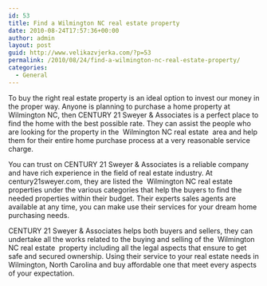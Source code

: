 ```yaml
---
id: 53
title: Find a Wilmington NC real estate property
date: 2010-08-24T17:57:36+00:00
author: admin
layout: post
guid: http://www.velikazvjerka.com/?p=53
permalink: /2010/08/24/find-a-wilmington-nc-real-estate-property/
categories:
  - General
---
```

To buy the right real estate property is an ideal option to invest our money in the proper way. Anyone is planning to purchase a home property at Wilmington NC, then CENTURY 21 Sweyer & Associates is a perfect place to find the home with the best possible rate. They can assist the people who are looking for the property in the &nbsp;Wilmington NC real estate&nbsp; area and help them for their entire home purchase process at a very reasonable service charge.

You can trust on CENTURY 21 Sweyer & Associates is a reliable company and have rich experience in the field of real estate industry. At century21sweyer.com, they are listed the &nbsp;Wilmington NC real estate&nbsp; properties under the various categories that help the buyers to find the needed properties within their budget. Their experts sales agents are available at any time, you can make use their services for your dream home purchasing needs.

CENTURY 21 Sweyer & Associates helps both buyers and sellers, they can undertake all the works related to the buying and selling of the &nbsp;Wilmington NC real estate&nbsp; property including all the legal aspects that ensure to get safe and secured ownership. Using their service to your real estate needs in Wilmington, North Carolina and buy affordable one that meet every aspects of your expectation.